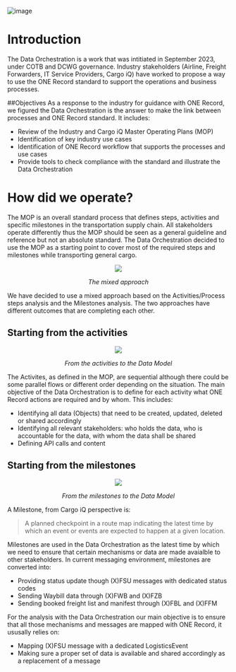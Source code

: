 ![image](https://user-images.githubusercontent.com/58464775/161543622-0c3ea890-b331-4a6b-86b7-fd41b08370eb.png)


# Introduction
The Data Orchestration is a work that was intitiated in September 2023, under COTB and DCWG governance. Industry stakeholders (Airline, Freight Forwarders, IT Service Providers, Cargo iQ) have worked to propose a way to use the ONE Record standard to support the operations and business processes.

##Objectives
As a response to the industry for guidance with ONE Record, we figured the Data Orchestration is the answer to make the link between processes and ONE Record standard. It includes:
* Review of the Industry and Cargo iQ Master Operating Plans (MOP)
* Identification of key industry use cases
* Identification of ONE Record workflow that supports the processes and use cases
* Provide tools to check compliance with the standard and illustrate the Data Orchestration

# How did we operate?
The MOP is an overall standard process that defines steps, activities and specific milestones in the transportation supply chain. All stakeholders operate differently thus the MOP should be seen as a general guideline and reference but not an absolute standard. The Data Orchestration decided to use the MOP as a starting point to cover most of the required steps and milestones while transporting general cargo.

<p align="center">
<img src="https://github.com/IATA-Cargo/ONE-Record/assets/58464775/48eb142b-ad17-42d9-938f-31465755a96b">
</p>
<p align="center"><i>The mixed approach</i></p>

We have decided to use a mixed approach based on the Activities/Process steps analysis and the Milestones analysis. The two approaches have different outcomes that are completing each other.


## Starting from the activities

<p align="center">
<img src="https://github.com/IATA-Cargo/ONE-Record/assets/58464775/1ea9a16f-1cc8-4da7-8bef-d39bfbb56f98">
</p>
<p align="center"><i>From the activities to the Data Model</i></p>

The Activites, as defined in the MOP, are sequential although there could be some parallel flows or different order depending on the situation. The main objective of the Data Orchestration is to define for each activity what ONE Record actions are required and by whom. This includes:
* Identifying all data (Objects) that need to be created, updated, deleted or shared accordingly
* Identifying all relevant stakeholders: who holds the data, who is accountable for the data, with whom the data shall be shared
* Defining API calls and content

## Starting from the milestones

<p align="center">
<img src="https://github.com/IATA-Cargo/ONE-Record/assets/58464775/e517f1a1-2906-4fc1-b124-960b4dd10f99">
</p>
<p align="center"><i>From the milestones to the Data Model</i></p>


A Milestone, from Cargo iQ perspective is:
> A planned checkpoint in a route map indicating the latest time by which an event or events are expected to happen at a given location.

Milestones are used in the Data Orchestration as the latest time by which we need to ensure that certain mechanisms or data are made avaialble to other stakeholders. In current messaging environment, milestones are converted into:
* Providing status update though (X)FSU messages with dedicated status codes
* Sending Waybill data through (X)FWB and (X)FZB
* Sending booked freight list and manifest through (X)FBL and (X)FFM

For the analysis with the Data Orchestration our main objective is to ensure that all those mechanisms and messages are mapped with ONE Record, it ususally relies on:
* Mapping (X)FSU message with a dedicated LogisticsEvent
* Making sure a proper set of data is available and shared accordingly as a replacement of a message
